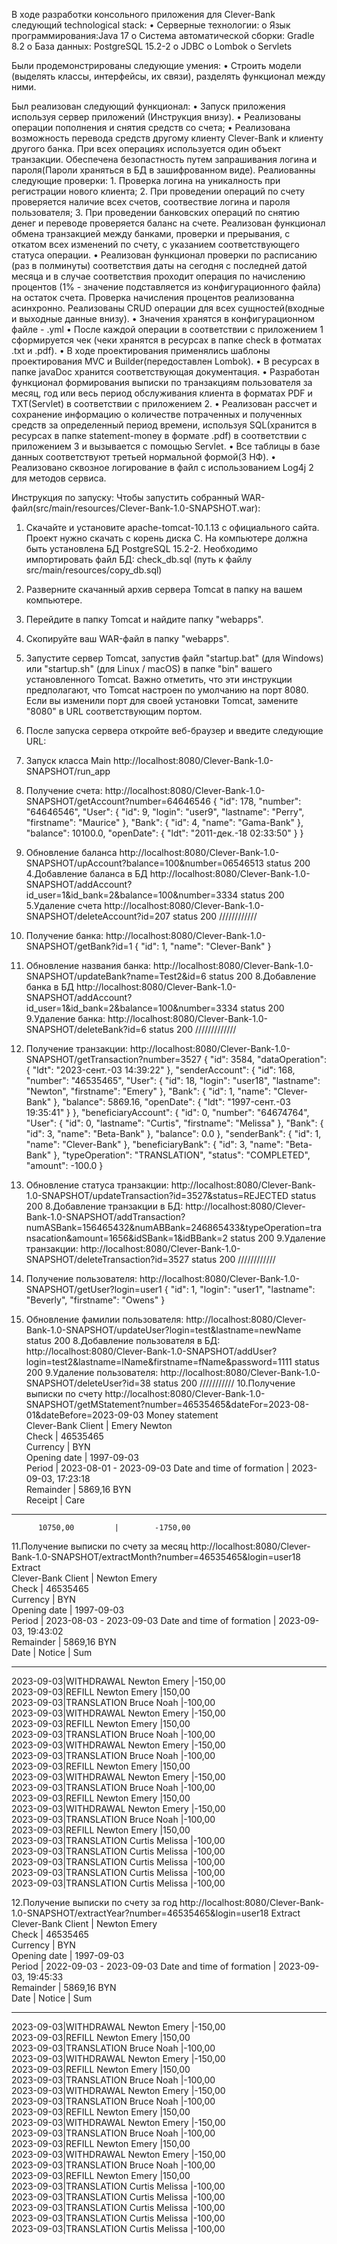 
В ходе разработки консольного приложения для Clever-Bank следующий technological stack:
•	Серверные технологии:
       o Язык программирования:Java 17
       o Система автоматической сборки: Gradle 8.2
       o  База данных: PostgreSQL 15.2-2
       o JDBC
       o Lombok
       o Servlets

Были продемонстрированы следующие умения:
•	Строить модели (выделять классы, интерфейсы, их связи), разделять функционал между ними.

Был реализован следующий функционал:
•	Запуск приложения используя сервер приложений (Инструкция внизу).
•       Реализованы операции пополнения и снятия средств со счета;
•       Реализована возможность перевода средств другому клиенту Clever-Bank и
        клиенту другого банка. При всех операциях используется один объект транзакции.
        Обеспечена безопастность путем запрашивания логина и пароля(Пароли храняться в БД в зашифрованном виде).
        Реалиованны следующие проверки:
          1. Проверка логина на уникалность при регистрации нового клиента;
          2. При проведении операций по счету проверяется наличие всех счетов, соотвествие логина и пароля пользователя;
          3. При проведении банковских операций по снятию денег и переводе проверяется баланс на счете.
        Реализован функционал обмена транзакцией между банками, проверки и прерывания, с откатом всех изменений по счету, с указанием соответствующего статуса операции. 
•       Реализован функционал проверки по расписанию (раз в полминуты) соответствия даты на сегодня с последней датой месяца и в случае соответствия проходит операция по 
        начислению процентов (1% - значение подставляется из конфигурационного файла) на остаток счета. Проверка начисления процентов реализованна асинхронно.
        Реализованы CRUD операции для всех сущностей(входные и выходные данные внизу).
•       Значения хранятся в конфигурационном файле - .yml
•       После каждой операции в соответствии с приложением 1 сформируется чек (чеки хранятся в ресурсах в папке check в фотматах .txt и .pdf).
•       В ходе проектирования применялись шаблоны проектирования MVC и Builder(передоставлен Lombok).
•       В ресурсах в папке javaDoc хранится соответствующая документация.
•       Разработан функционал формирования выписки по транзакциям пользователя за месяц, год или весь период обслуживания клиента в форматах PDF и TXT(Servlet) в 
        соответствии с приложением 2.
•       Реализован рассчет и сохранение информацию о количестве потраченных и полученных средств за определенный период времени, используя SQL(хранится в ресурсах 
        в папке statement-money в формате .pdf) в соответствии с приложением 3 и вызывается с помощью Servlet.
•       Все таблицы в базе данных соответствуют третьей нормальной формой(3 НФ).
•       Реализовано сквозное логирование в файл с использованием Log4j 2 для методов сервиса.


Инструкция по запуску:
Чтобы запустить собранный WAR-файл(src/main/resources/Clever-Bank-1.0-SNAPSHOT.war):

1. Скачайте и установите apache-tomcat-10.1.13 с официального сайта. Проект нужно скачать с корень диска C.
   На компьютере должна быть установлена БД  PostgreSQL 15.2-2. Необходимо импортировать файл БД: check_db.sql (путь к файлу src/main/resources/copy_db.sql)

2. Разверните скачанный архив сервера Tomcat в папку на вашем компьютере.

3. Перейдите в папку Tomcat и найдите папку "webapps".

4. Скопируйте ваш WAR-файл в папку "webapps".

5. Запустите сервер Tomcat, запустив файл "startup.bat" (для Windows) или "startup.sh" (для Linux / macOS) в папке "bin" вашего установленного Tomcat.
   Важно отметить, что эти инструкции предполагают, что Tomcat настроен по умолчанию на порт 8080. Если вы изменили порт для своей установки Tomcat,
   замените "8080" в URL соответствующим портом.

6. После запуска сервера откройте веб-браузер и введите следующиe URL: 

1. Запуск класса Main
http://localhost:8080/Clever-Bank-1.0-SNAPSHOT/run_app

2. Получение счета:
http://localhost:8080/Clever-Bank-1.0-SNAPSHOT/getAccount?number=64646546
{
  "id": 178,
  "number": "64646546",
  "User": {
    "id": 9,
    "login": "user9",
    "lastname": "Perry",
    "firstname": "Maurice"
  },
  "Bank": {
    "id": 4,
    "name": "Gama-Bank"
  },
  "balance": 10100.0,
  "openDate": {
    "ldt": "2011-дек.-18 02:33:50"
  }
}
3. Обновление баланса
http://localhost:8080/Clever-Bank-1.0-SNAPSHOT/upAccount?balance=100&number=06546513
status 200
4.Добавление баланса в БД
http://localhost:8080/Clever-Bank-1.0-SNAPSHOT/addAccount?id_user=1&id_bank=2&balance=100&number=3334
status 200
5.Удаление счета
http://localhost:8080/Clever-Bank-1.0-SNAPSHOT/deleteAccount?id=207
status 200
////////////
6. Получение банка:
http://localhost:8080/Clever-Bank-1.0-SNAPSHOT/getBank?id=1
{
  "id": 1,
  "name": "Clever-Bank"
}

7. Обновление названия банка:
http://localhost:8080/Clever-Bank-1.0-SNAPSHOT/updateBank?name=Test2&id=6
status 200
8.Добавление банка в БД
http://localhost:8080/Clever-Bank-1.0-SNAPSHOT/addAccount?id_user=1&id_bank=2&balance=100&number=3334
status 200
9.Удаление банка:
http://localhost:8080/Clever-Bank-1.0-SNAPSHOT/deleteBank?id=6
status 200
/////////////
6. Получение транзакции:
http://localhost:8080/Clever-Bank-1.0-SNAPSHOT/getTransaction?number=3527
{
  "id": 3584,
  "dataOperation": {
    "ldt": "2023-сент.-03 14:39:22"
  },
  "senderAccount": {
    "id": 168,
    "number": "46535465",
    "User": {
      "id": 18,
      "login": "user18",
      "lastname": "Newton",
      "firstname": "Emery"
    },
    "Bank": {
      "id": 1,
      "name": "Clever-Bank"
    },
    "balance": 5869.16,
    "openDate": {
      "ldt": "1997-сент.-03 19:35:41"
    }
  },
  "beneficiaryAccount": {
    "id": 0,
    "number": "64674764",
    "User": {
      "id": 0,
      "lastname": "Curtis",
      "firstname": "Melissa"
    },
    "Bank": {
      "id": 3,
      "name": "Beta-Bank"
    },
    "balance": 0.0
  },
  "senderBank": {
    "id": 1,
    "name": "Clever-Bank"
  },
  "beneficiaryBank": {
    "id": 3,
    "name": "Beta-Bank"
  },
  "typeOperation": "TRANSLATION",
  "status": "COMPLETED",
  "amount": -100.0
}
7. Обновление статуса транзакции:
http://localhost:8080/Clever-Bank-1.0-SNAPSHOT/updateTransaction?id=3527&status=REJECTED
status 200
8.Добавление транзакции в БД:
http://localhost:8080/Clever-Bank-1.0-SNAPSHOT/addTransaction?numASBank=156465432&numABBank=246865433&typeOperation=transacation&amount=1656&idSBank=1&idBBank=2
status 200
9.Удаление транзакции:
http://localhost:8080/Clever-Bank-1.0-SNAPSHOT/deleteTransaction?id=3527
status 200
////////////
6. Получение пользователя:
http://localhost:8080/Clever-Bank-1.0-SNAPSHOT/getUser?login=user1
{
  "id": 1,
  "login": "user1",
  "lastname": "Beverly",
  "firstname": "Owens"
}
7. Обновление фамилии пользователя:
http://localhost:8080/Clever-Bank-1.0-SNAPSHOT/updateUser?login=test&lastname=newName
status 200
8.Добавление пользователя в БД:
http://localhost:8080/Clever-Bank-1.0-SNAPSHOT/addUser?login=test2&lastname=lName&firstname=fName&password=1111
status 200
9.Удаление пользователя:
http://localhost:8080/Clever-Bank-1.0-SNAPSHOT/deleteUser?id=38
status 200
///////////
10.Получение выписки по счету
http://localhost:8080/Clever-Bank-1.0-SNAPSHOT/getMStatement?number=46535465&dateFor=2023-08-01&dateBefore=2023-09-03
                        Money statement         
                      Clever-Bank
Client                        | Emery Newton            
Check                         | 46535465                
Currency                      | BYN                     
Opening date                  | 1997-09-03              
Period                        | 2023-08-01 - 2023-09-03 
Date and time of formation    | 2023-09-03, 17:23:18    
Remainder                     | 5869,16 BYN             
          Receipt          |        Care        
_____________________________________________________
          10750,00         |        -1750,00           

11.Получение выписки по счету за месяц
http://localhost:8080/Clever-Bank-1.0-SNAPSHOT/extractMonth?number=46535465&login=user18
                        Extract         
                      Clever-Bank
Client                        | Newton Emery            
Check                         | 46535465                
Currency                      | BYN                     
Opening date                  | 1997-09-03              
Period                        | 2023-08-03 - 2023-09-03
Date and time of formation    | 2023-09-03, 19:43:02    
Remainder                     | 5869,16 BYN             
    Date  |        Notice                | Sum
_____________________________________________________
2023-09-03|WITHDRAWAL Newton Emery       |-150,00   
2023-09-03|REFILL Newton Emery           |150,00    
2023-09-03|TRANSLATION Bruce Noah        |-100,00   
2023-09-03|WITHDRAWAL Newton Emery       |-150,00   
2023-09-03|REFILL Newton Emery           |150,00    
2023-09-03|TRANSLATION Bruce Noah        |-100,00   
2023-09-03|WITHDRAWAL Newton Emery       |-150,00   
2023-09-03|TRANSLATION Bruce Noah        |-100,00   
2023-09-03|REFILL Newton Emery           |150,00    
2023-09-03|WITHDRAWAL Newton Emery       |-150,00   
2023-09-03|TRANSLATION Bruce Noah        |-100,00   
2023-09-03|REFILL Newton Emery           |150,00    
2023-09-03|WITHDRAWAL Newton Emery       |-150,00   
2023-09-03|TRANSLATION Bruce Noah        |-100,00   
2023-09-03|REFILL Newton Emery           |150,00    
2023-09-03|TRANSLATION Curtis Melissa    |-100,00   
2023-09-03|TRANSLATION Curtis Melissa    |-100,00   
2023-09-03|TRANSLATION Curtis Melissa    |-100,00   
2023-09-03|TRANSLATION Curtis Melissa    |-100,00   
2023-09-03|TRANSLATION Curtis Melissa    |-100,00

12.Получение выписки по счету за год
http://localhost:8080/Clever-Bank-1.0-SNAPSHOT/extractYear?number=46535465&login=user18
                        Extract         
                     Clever-Bank
Client                        | Newton Emery            
Check                         | 46535465                
Currency                      | BYN                     
Opening date                  | 1997-09-03              
Period                        | 2022-09-03 - 2023-09-03
Date and time of formation    | 2023-09-03, 19:45:33    
Remainder                     | 5869,16 BYN             
    Date  |        Notice                | Sum
_____________________________________________________
2023-09-03|WITHDRAWAL Newton Emery       |-150,00   
2023-09-03|REFILL Newton Emery           |150,00    
2023-09-03|TRANSLATION Bruce Noah        |-100,00   
2023-09-03|WITHDRAWAL Newton Emery       |-150,00   
2023-09-03|REFILL Newton Emery           |150,00    
2023-09-03|TRANSLATION Bruce Noah        |-100,00   
2023-09-03|WITHDRAWAL Newton Emery       |-150,00   
2023-09-03|TRANSLATION Bruce Noah        |-100,00   
2023-09-03|REFILL Newton Emery           |150,00    
2023-09-03|WITHDRAWAL Newton Emery       |-150,00   
2023-09-03|TRANSLATION Bruce Noah        |-100,00   
2023-09-03|REFILL Newton Emery           |150,00    
2023-09-03|WITHDRAWAL Newton Emery       |-150,00   
2023-09-03|TRANSLATION Bruce Noah        |-100,00   
2023-09-03|REFILL Newton Emery           |150,00    
2023-09-03|TRANSLATION Curtis Melissa    |-100,00   
2023-09-03|TRANSLATION Curtis Melissa    |-100,00   
2023-09-03|TRANSLATION Curtis Melissa    |-100,00   
2023-09-03|TRANSLATION Curtis Melissa    |-100,00   
2023-09-03|TRANSLATION Curtis Melissa    |-100,00



